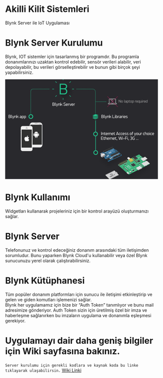 # Akilli Kilit Sistemleri
 Blynk Server ile IoT Uygulaması
# Blynk Server Kurulumu
 Blynk, IOT sistemler için tasarlanmış bir programdır. Bu programla donanımlarınızı uzaktan kontrol edebilir, sensör verileri alabilir, veri depolayabilir, bu verileri    görselleştirebilir ve bunun gibi birçok şeyi yapabilirsiniz.
 
![Blynk](https://github.com/ufukderin12/Akilli-Kilit-Sistemleri/blob/main/Ekran%20Al%C4%B1nt%C4%B1s%C4%B1.PNG)

# Blynk Kullanımı
 Widgetları kullanarak projeleriniz için bir kontrol arayüzü oluşturmanızı sağlar.
# Blynk Server
Telefonunuz ve kontrol edeceğiniz donanım arasındaki tüm iletişimden sorumludur. Bunu yaparken Blynk Cloud'u kullanabilir veya özel Blynk sunucunuzu yerel olarak çalıştırabilirsiniz. 
# Blynk Kütüphanesi
Tüm popüler donanım platformları için sunucu ile iletişimi etkinleştirip ve gelen ve giden komutları işlemenizi sağlar. <br/>
Blynk her uygulamamız için bize bir “Auth Token” tanımlıyor ve bunu mail adresimize gönderiyor. Auth Token sizin için üretilmiş özel bir imza ve haberleşme sağlanırken bu imzaların uygulama ve donanımla eşleşmesi gerekiyor. 
# Uygulamayı dair daha geniş bilgiler için Wiki sayfasına bakınız.
`Server kurulumu için gerekli kodlara ve kaynak koda bu linke tıklayarak ulaşabilirsin.`
[Wiki Linki](https://github.com/ufukderin12/Akilli-Kilit-Sistemleri/wiki/**************BLYNK-ile-IoT-UYGULAMASI**************)


















